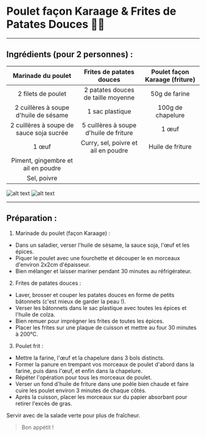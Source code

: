 # Poulet façon Karaage & Frites de Patates Douces 🍗🍠
***
## Ingrédients (pour 2 personnes) :

| Marinade du poulet                       | Frites de patates douces               | Poulet façon Karaage (friture)     |
|:----------------------------------------:|:--------------------------------------:|:----------------------------------:|
| 2 filets de poulet                       | 2 patates douces de taille moyenne     | 50g de farine                      |
| 2 cuillères à soupe d'huile de sésame    | 1 sac plastique                        | 100g de chapelure                  |          
| 2 cuillères à soupe de sauce soja sucrée | 5 cuillères à soupe d'huile de friture | 1 œuf                              |
| 1 œuf                                    | Curry, sel, poivre et ail en poudre    | Huile de friture                   |
| Piment, gingembre et ail en poudre       |
| Sel, poivre                              |

![alt text](https://www.demotivateur.fr/images-buzz/108488/shutterstock_736494172.jpg)
![alt text](https://www.metro.ca/userfiles/image/recipes/frites-patates-douces-7022.jpg)

***

## Préparation :  
1. Marinade du poulet (façon Karaage) :
- Dans un saladier, verser l'huile de sésame, la sauce soja, l'œuf et les épices.
- Piquer le poulet avec une fourchette et découper le en morceaux d'environ 2x2cm d'épaisseur.
- Bien mélanger et laisser mariner pendant 30 minutes au réfrigérateur.
  
2. Frites de patates douces :
- Laver, brosser et couper les patates douces en forme de petits bâtonnets (c'est mieux de garder la peau !).
- Verser les bâtonnets dans le sac plastique avec toutes les épices et l'huile de colza.
- Bien remuer pour imprégner les frites de toutes les épices.
- Placer les frites sur une plaque de cuisson et mettre au four 30 minutes à 200°C.
  
3. Poulet frit :
- Mettre la farine, l'œuf et la chapelure dans 3 bols distincts.
- Former la panure en trempant vos morceaux de poulet d'abord dans la farine, puis dans l'œuf, et enfin dans la chapelure.
- Répéter l'opération pour tous les morceaux de poulet.
- Verser un fond d'huile de friture dans une poêle bien chaude et faire cuire les poulet environ 3 minutes de chaque côtés.
- Après la cuisson, placer les morceaux sur du papier absorbant pour retirer l'excès de gras.
  
Servir avec de la salade verte pour plus de fraîcheur.
  
> Bon appétit !
